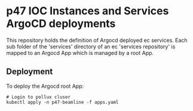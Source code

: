 # p47 IOC Instances and Services ArgoCD deployments

This repository holds the definition of Argocd deployed ec services. Each sub folder of the 'services' directory of an ec 'services repository' is mapped to an Argocd App which is managed by a root App.

## Deployment
To deploy the Argocd root App:
```
# Login to pollux cluser
kubectl apply -n p47-beamline -f apps.yaml
```
